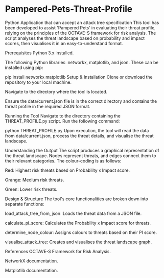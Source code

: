 # Pampered-Pets-Threat-Profile
Python Application that can accept an attack tree specification
This tool has been developed to assist 'Pampered Pets' in evaluating their threat profile, relying on the principles of the OCTAVE-S framework for risk analysis. The script analyses the threat landscape based on probability and impact scores, then visualises it in an easy-to-understand format.

Prerequisites
Python 3.x installed.

The following Python libraries: networkx, matplotlib, and json. These can be installed using pip:



pip install networkx matplotlib
Setup & Installation
Clone or download the repository to your local machine.

Navigate to the directory where the tool is located.

Ensure the data/current.json file is in the correct directory and contains the threat profile in the required JSON format.

Running the Tool
Navigate to the directory containing the THREAT_PROFILE.py script. Run the following command:



python THREAT_PROFILE.py
Upon execution, the tool will read the data from data/current.json, process the threat details, and visualise the threat landscape.

Understanding the Output
The script produces a graphical representation of the threat landscape. Nodes represent threats, and edges connect them to their relevant categories. The colour-coding is as follows:

Red: Highest risk threats based on Probability x Impact score.

Orange: Medium risk threats.

Green: Lower risk threats.

Design & Structure
The tool's core functionalities are broken down into separate functions:

load_attack_tree_from_json: Loads the threat data from a JSON file.

calculate_pi_score: Calculates the Probability x Impact score for threats.

determine_node_colour: Assigns colours to threats based on their PI score.

visualise_attack_tree: Creates and visualises the threat landscape graph.

References
OCTAVE-S Framework for Risk Analysis.

NetworkX documentation.

Matplotlib documentation.
